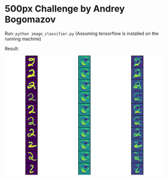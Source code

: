 # 500px Challenge by Andrey Bogomazov

Run: `python image_classifier.py`
(Assuming tensorflow is installed on the running machine)

Result:

![alt tag](https://github.com/bogomazov/500pxChallenge/blob/master/adv_result.png)
